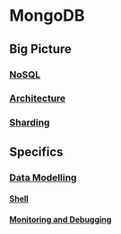 # MongoDB

## Big Picture

### [NoSQL](NoSQL.md)

### [Architecture](Architecture.md)

### [Sharding](Sharding.md)

## Specifics

### [Data Modelling](DataModelling.md)

#### [Shell](Shell.md)

#### [Monitoring and Debugging](MonitoringAndDebugging.md)
